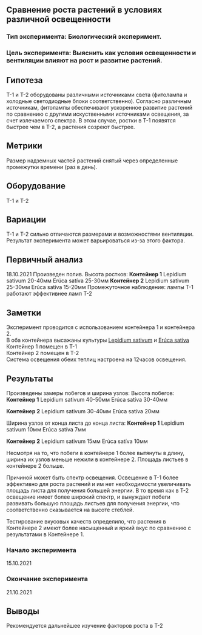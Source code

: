 ## Сравнение роста растений в условиях различной освещенности
### Тип эксперимента: Биологический эксперимент.
### Цель эксперимента: Выяснить как условия освещенности и вентиляции влияют на рост и развитие растений.

## Гипотеза
Т-1 и Т-2 оборудованы различными источниками света (фитолампа и холодные светодиодные блоки соответственно).
Согласно различным источникам, фитолампы обеспечивают ускоренное развитие растений по сравнению с другими искуственными источниками освещения, за счет излечаемого спектра.
В этом случае, ростки в Т-1 появятся быстрее чем в Т-2, а растения созреют быстрее.

## Метрики
Размер надземных частей растений снятый через определенные промежутки времени (раз в день).

## Оборудование
Т-1 и Т-2

## Вариации
Т-1 и Т-2 сильно отличаются размерами и возможностями вентиляции. Результат эксперимента может варьироваться из-за этого фактора.

## Первичный анализ
18.10.2021
Произведен полив.
Высота ростков:
__Контейнер 1__
Lepidium sativum 20-40мм
Erúca satíva 25-30мм
__Контейнер 2__
Lepidium sativum 25-30мм
Erúca satíva 15-20мм
Промежуточное наблюдение: лампы Т-1 работают эффективнее ламп Т-2

## Заметки
Эксперимент проводится с использованием контейнера 1 и контейнера 2.  
В оба контейнера высажаны культуры [Lepidium sativum](https://ru.wikipedia.org/wiki/%D0%9A%D1%80%D0%B5%D1%81%D1%81-%D1%81%D0%B0%D0%BB%D0%B0%D1%82) и [Erúca satíva](https://ru.wikipedia.org/wiki/%D0%A0%D1%83%D0%BA%D0%BE%D0%BB%D0%B0)  
Контейнер 1 помещен в Т-1  
Контейнер 2 помещен в Т-2  
Система освещения обеих теплиц настроена на 12часов освещения.

## Результаты
Произведены замеры побегов и ширина узлов:
Высота побегов:
__Контейнер 1__
Lepidium sativum 40-50мм
Erúca satíva 30-40мм

__Контейнер 2__
Lepidium sativum 30-40мм
Erúca satíva 20мм

Ширина узлов от конца листа до конца листа:
__Контейнер 1__
Lepidium sativum 10мм
Erúca satíva 7мм

__Контейнер 2__
Lepidium sativum 15мм
Erúca satíva 10мм

Несмотря на то, что побеги в контейнере 1 более вытянуты в длину, ширина их узлов меньше нежили в контейнере 2. Площадь листьев в контейнере 2 больше.

Причиной может быть спектр освещения. Освещение в Т-1 более эффективно для роста растений и им нет необходимости увеличивать площадь листа для получения большей энергии. В то время как в Т-2 освещение имеет более широкий спектр, и вынуждает побеги развивать большую площадь листьев для получения энергии, что соответственно сказывается на высоте стеблей.

Тестирование вкусовых качеств определило, что растения в Контейнере 2 имеют более насыщенный и яркий вкус по сравнению с результатами в Контейнере 1.
### Начало эксперимента
15.10.2021
### Окончание эксперимента
21.10.2021
## Выводы
Рекомендуется дальнейшее изучение факторов роста в Т-2
